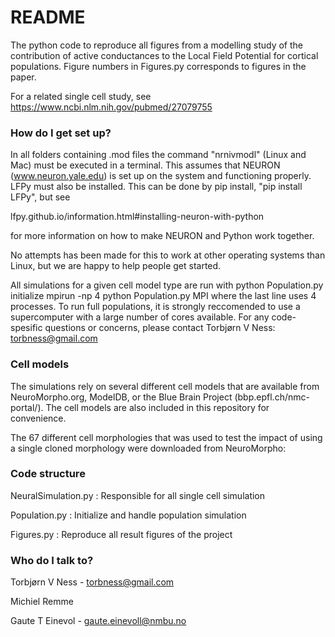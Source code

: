 # README #

The python code to reproduce all figures from a modelling study of the contribution
of active conductances to the Local Field Potential for cortical populations.
Figure numbers in Figures.py corresponds to figures in the paper.

For a related single cell study, see
https://www.ncbi.nlm.nih.gov/pubmed/27079755


### How do I get set up? ###
In all folders containing .mod files the command "nrnivmodl" 
(Linux and Mac) must be executed in a terminal. This assumes
that NEURON (www.neuron.yale.edu) is set up on the system and 
functioning properly. LFPy must also be installed.
This can be done by pip install, "pip install LFPy", but see

lfpy.github.io/information.html#installing-neuron-with-python

for more information on how to make NEURON and Python work together.

No attempts has been made for this to work at other operating systems 
than Linux, but we are happy to help people get started.

All simulations for a given cell model type are run with
python Population.py initialize
mpirun -np 4 python Population.py MPI
where the last line uses 4 processes. To run full populations,
it is strongly reccomended to use a supercomputer with a large number of 
cores available. For any code-spesific questions or
concerns, please contact Torbjørn V Ness: torbness@gmail.com


### Cell models ###
The simulations rely on several different cell models that are 
available from NeuroMorpho.org, ModelDB, or the 
Blue Brain Project (bbp.epfl.ch/nmc-portal/). 
The cell models are also included in this repository for convenience.

The 67 different cell morphologies that was used to test the impact
of using a single cloned morphology were downloaded from NeuroMorpho:

### Code structure ###
NeuralSimulation.py : Responsible for all single cell simulation

Population.py : Initialize and handle population simulation

Figures.py : Reproduce all result figures of the project

### Who do I talk to? ###

Torbjørn V Ness - torbness@gmail.com

Michiel Remme

Gaute T Einevol - gaute.einevoll@nmbu.no
